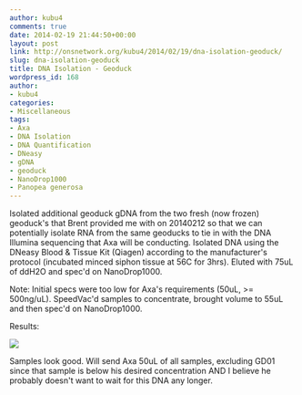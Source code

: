 ```yaml
---
author: kubu4
comments: true
date: 2014-02-19 21:44:50+00:00
layout: post
link: http://onsnetwork.org/kubu4/2014/02/19/dna-isolation-geoduck/
slug: dna-isolation-geoduck
title: DNA Isolation - Geoduck
wordpress_id: 168
author:
- kubu4
categories:
- Miscellaneous
tags:
- Axa
- DNA Isolation
- DNA Quantification
- DNeasy
- gDNA
- geoduck
- NanoDrop1000
- Panopea generosa
---
```


Isolated additional geoduck gDNA from the two fresh (now frozen) geoduck's that Brent provided me with on 20140212 so that we can potentially isolate RNA from the same geoducks to tie in with the DNA Illumina sequencing that Axa will be conducting. Isolated DNA using the DNeasy Blood & Tissue Kit (Qiagen) according to the manufacturer's protocol (incubated minced siphon tissue at 56C for 3hrs). Eluted with 75uL of ddH2O and spec'd on NanoDrop1000.

Note: Initial specs were too low for Axa's requirements (50uL, >= 500ng/uL). SpeedVac'd samples to concentrate, brought volume to 55uL and then spec'd on NanoDrop1000.

Results:

![](http://eagle.fish.washington.edu/Arabidopsis/20140219%20-%20gDNA%20geoduck%20ODs.JPG)

Samples look good. Will send Axa 50uL of all samples, excluding GD01 since that sample is below his desired concentration AND I believe he probably doesn't want to wait for this DNA any longer.
